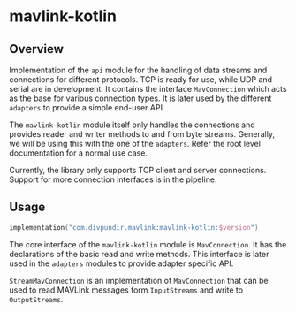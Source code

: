 # mavlink-kotlin

## Overview

Implementation of the `api` module for the handling of data streams and connections for different protocols. TCP is
ready for use, while UDP and serial are in development. It contains the interface `MavConnection` which acts as the base
for various connection types. It is later used by the different `adapters` to provide a simple end-user API.

The `mavlink-kotlin` module itself only handles the connections and provides reader and writer methods to and from byte
streams. Generally, we will be using this with the one of the `adapters`. Refer the root level documentation for a
normal use case.

Currently, the library only supports TCP client and server connections. Support for more connection interfaces is in the
pipeline.

## Usage

```kotlin
implementation("com.divpundir.mavlink:mavlink-kotlin:$version")
```

The core interface of the `mavlink-kotlin` module is `MavConnection`. It has the declarations of the basic read and
write methods. This interface is later used in the `adapters` modules to provide adapter specific API.

`StreamMavConnection` is an implementation of `MavConnection` that can be used to read MAVLink messages form
`InputStreams` and write to `OutputStreams`.

